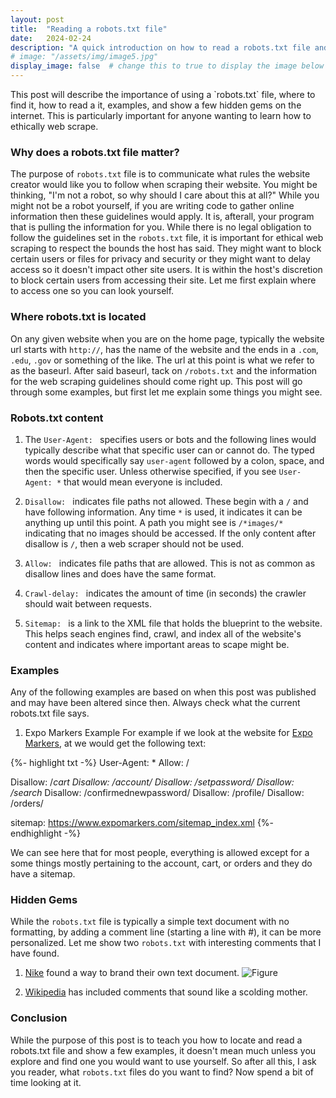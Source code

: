 ```yaml
---
layout: post
title:  "Reading a robots.txt file"
date:   2024-02-24
description: "A quick introduction on how to read a robots.txt file and some fun examples"
# image: "/assets/img/image5.jpg"
display_image: false  # change this to true to display the image below the banner 
---
```



<p class="intro"><span class="dropcap">T</span>his post will describe the importance of using a `robots.txt` file, where to find it, how to read a it, examples, and show a few hidden gems on the internet. This is particularly important for anyone wanting to learn how to ethically web scrape.</p>

### Why does a robots.txt file matter?

The purpose of `robots.txt` file is to communicate what rules the website creator would like you to follow when scraping their website. You might be thinking, "I'm not a robot, so why should I care about this at all?" While you might not be a robot yourself, if you are writing code to gather online information then these guidelines would apply. It is, afterall, your program that is pulling the information for you. While there is no legal obligation to follow the guidelines set in the `robots.txt` file, it is important for ethical web scraping to respect the bounds the host has said. They might want to block certain users or files for privacy and security or they might want to delay access so it doesn't impact other site users. It is within the host's discretion to block certain users from accessing their site. Let me first explain where to access one so you can look yourself. 

### Where robots.txt is located
On any given website when you are on the home page, typically the website url starts with `http://`, has the name of the website and the ends in a  `.com`, `.edu`, `.gov` or something of the like. The url at this point is what we refer to as the baseurl. After said baseurl, tack on `/robots.txt` and the information for the web scraping guidelines should come right up. This post will go through some examples, but first let me explain some things you might see.

### Robots.txt content

1. The `User-Agent: ` specifies users or bots and the following lines would typically describe what that specific user can or cannot do. The typed words would specifically say `user-agent` followed by a colon, space, and then the specific user. Unless otherwise specified, if you see `User-Agent: *` that would mean everyone is included.


2. `Disallow: ` indicates file paths not allowed. These begin with a `/` and have following information. Any time `*` is used, it indicates it can be anything up until this point. A path you might see is `/*images/*` indicating that no images should be accessed. If the only content after disallow is `/`, then a web scraper should not be used.

3. `Allow: ` indicates file paths that are allowed. This is not as common as disallow lines and does have the same format. 

4. `Crawl-delay: ` indicates the amount of time (in seconds) the crawler should wait between requests. 

5. `Sitemap: ` is a link to the XML file that holds the blueprint to the website. This helps seach engines find, crawl, and index all of the website's content and indicates where important areas to scape might be. 

### Examples
Any of the following examples are based on when this post was published and may have been altered since then. Always check what the current robots.txt file says. 

1. Expo Markers Example
For example if we look at the website for [Expo Markers](https://www.expomarkers.com/robots.txt), at we would get the following text:

{%- highlight txt -%} 
User-Agent: *
Allow: /
 
Disallow: /*cart
Disallow: /account/
Disallow: /setpassword/
Disallow: /search*
Disallow: /confirmednewpassword/
Disallow: /profile/
Disallow: /orders/

sitemap: https://www.expomarkers.com/sitemap_index.xml
{%- endhighlight -%}

We can see here that for most people, everything is allowed except for a some things mostly pertaining to the account, cart, or orders and they do have a sitemap. 

### Hidden Gems

While the `robots.txt` file is typically a simple text document with no formatting, by adding a comment line (starting a line with #), it can be more personalized. Let me show two `robots.txt` with interesting comments that I have found. 

1. [Nike](https://www.nike.com/robots.txt) found a way to brand their own text document. 
![Figure]({{site.url}}/{{site.baseurl}}/assets/img/nike.png)

2. [Wikipedia](https://en.wikipedia.org/robots.txt) has included comments that sound like a scolding mother. 


### Conclusion

While the purpose of this post is to teach you how to locate and read a robots.txt file and show a few examples, it doesn't mean much unless you explore and find one you would want to use yourself. So after all this, I ask you reader, what `robots.txt` files do you want to find? Now spend a bit of time looking at it. 


